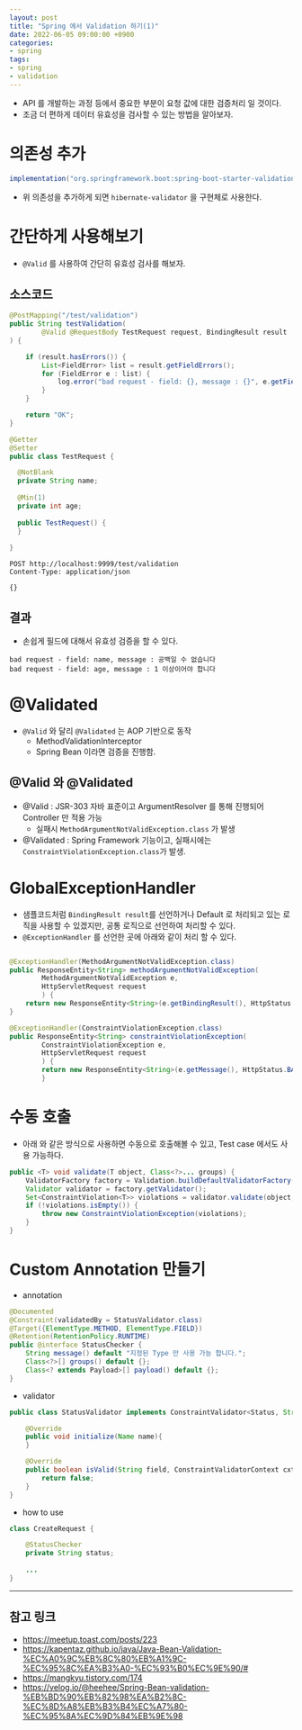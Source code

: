 ```yaml
---
layout: post
title: "Spring 에서 Validation 하기(1)"
date: 2022-06-05 09:00:00 +0900
categories:
- spring
tags:
- spring
- validation
---
```


- API 를 개발하는 과정 등에서 중요한 부분이 요청 값에 대한 검증처리 일 것이다.
- 조금 더 편하게 데이터 유효성을 검사할 수 있는 방법을 알아보자.

# 의존성 추가

```groovy
implementation("org.springframework.boot:spring-boot-starter-validation")
```

- 위 의존성을 추가하게 되면 `hibernate-validator` 을 구현체로 사용한다.

# 간단하게 사용해보기
- `@Valid` 를 사용하여 간단히 유효성 검사를 해보자.

## 소스코드 

```java
@PostMapping("/test/validation")
public String testValidation(
        @Valid @RequestBody TestRequest request, BindingResult result
) {

    if (result.hasErrors()) {
        List<FieldError> list = result.getFieldErrors();
        for (FieldError e : list) {
            log.error("bad request - field: {}, message : {}", e.getField(), e.getDefaultMessage());
        }
    }

    return "OK";
}
```

```java
@Getter
@Setter
public class TestRequest {

  @NotBlank
  private String name;
  
  @Min(1)
  private int age;
  
  public TestRequest() {
  }
        
}
```

```http
POST http://localhost:9999/test/validation
Content-Type: application/json

{}
```

## 결과
- 손쉽게 필드에 대해서 유효성 검증을 할 수 있다.

```text
bad request - field: name, message : 공백일 수 없습니다
bad request - field: age, message : 1 이상이어야 합니다
```

# @Validated
- `@Valid` 와 달리 `@Validated` 는 AOP 기반으로 동작
  - MethodValidationInterceptor
  - Spring Bean 이라면 검증을 진행함.
  
## @Valid 와 @Validated
- @Valid : JSR-303 자바 표준이고 ArgumentResolver 를 통해 진행되어 Controller 만 적용 가능
  - 실패시 `MethodArgumentNotValidException.class` 가 발생
- @Validated : Spring Framework 기능이고, 실패시에는 `ConstraintViolationException.class`가 발생.

# GlobalExceptionHandler
- 샘플코드처럼 `BindingResult result`를 선언하거나 Default 로 처리되고 있는 로직을 사용할 수 있겠지만, 공통 로직으로 선언하여 처리할 수 있다.
- `@ExceptionHandler` 를 선언한 곳에 아래와 같이 처리 할 수 있다.   

```java

@ExceptionHandler(MethodArgumentNotValidException.class)
public ResponseEntity<String> methodArgumentNotValidException(
        MethodArgumentNotValidException e, 
        HttpServletRequest request
        ) {
    return new ResponseEntity<String>(e.getBindingResult(), HttpStatus.BAD_REQUEST);
}

@ExceptionHandler(ConstraintViolationException.class)
public ResponseEntity<String> constraintViolationException(
        ConstraintViolationException e,
        HttpServletRequest request
        ) {
        return new ResponseEntity<String>(e.getMessage(), HttpStatus.BAD_REQUEST);
        }
```

# 수동 호출
- 아래 와 같은 방식으로 사용하면 수동으로 호출해볼 수 있고, Test case 에서도 사용 가능하다.

```java
public <T> void validate(T object, Class<?>... groups) {
	ValidatorFactory factory = Validation.buildDefaultValidatorFactory();
	Validator validator = factory.getValidator();
	Set<ConstraintViolation<T>> violations = validator.validate(object, groups);
	if (!violations.isEmpty()) {
		throw new ConstraintViolationException(violations);
	}
}
```

# Custom Annotation 만들기
- annotation

```java
@Documented
@Constraint(validatedBy = StatusValidator.class)
@Target({ElementType.METHOD, ElementType.FIELD})
@Retention(RetentionPolicy.RUNTIME)
public @interface StatusChecker {
    String message() default "지정된 Type 만 사용 가능 합니다.";
    Class<?>[] groups() default {};
    Class<? extends Payload>[] payload() default {};
}
```

- validator

```java
public class StatusValidator implements ConstraintValidator<Status, String> {

    @Override
    public void initialize(Name name){
    }

    @Override
    public boolean isValid(String field, ConstraintValidatorContext cxt){
        return false;
    }
}
```

- how to use

```java
class CreateRequest {

    @StatusChecker
    private String status;
    
    ...
}
```

---
## 참고 링크
- https://meetup.toast.com/posts/223
- https://kapentaz.github.io/java/Java-Bean-Validation-%EC%A0%9C%EB%8C%80%EB%A1%9C-%EC%95%8C%EA%B3%A0-%EC%93%B0%EC%9E%90/#
- https://mangkyu.tistory.com/174
- https://velog.io/@heehee/Spring-Bean-validation-%EB%BD%90%EB%82%98%EA%B2%8C-%EC%8D%A8%EB%B3%B4%EC%A7%80-%EC%95%8A%EC%9D%84%EB%9E%98